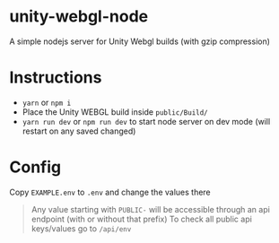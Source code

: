 # unity-webgl-node
A simple nodejs server for Unity Webgl builds (with gzip compression)

# Instructions

- `yarn` or `npm i`
- Place the Unity WEBGL build inside `public/Build/`
- `yarn run dev` or `npm run dev` to start node server on dev mode (will restart on any saved changed)


# Config

Copy `EXAMPLE.env` to `.env` and change the values there
> Any value starting with `PUBLIC-` will be accessible through an api endpoint (with or without that prefix)
> To check all public api keys/values go to `/api/env`